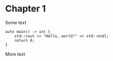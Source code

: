# Chapter 1

Some text

```c++,godbolt
auto main() -> int {
    std::cout << "Hello, world!" << std::endl;
    return 0;
}
```

More text

